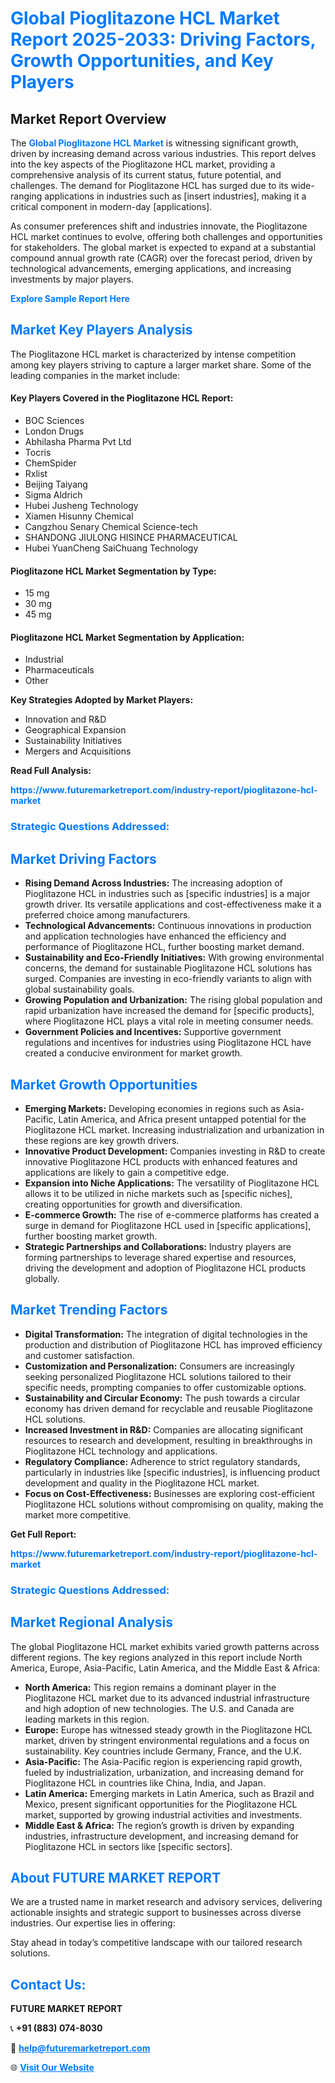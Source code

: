 <h1 style="color: #007BFF;">Global Pioglitazone HCL Market Report 2025-2033: Driving Factors, Growth Opportunities, and Key Players</h1>

<section id="overview">
<h2>Market Report Overview</h2>
<p>The <a href="https://www.futuremarketreport.com/industry-report/pioglitazone-hcl-market" style="color: #007BFF; text-decoration: none;"><strong>Global Pioglitazone HCL Market</strong></a> is witnessing significant growth, driven by increasing demand across various industries. This report delves into the key aspects of the Pioglitazone HCL market, providing a comprehensive analysis of its current status, future potential, and challenges. The demand for Pioglitazone HCL has surged due to its wide-ranging applications in industries such as [insert industries], making it a critical component in modern-day [applications].</p>
<p>As consumer preferences shift and industries innovate, the Pioglitazone HCL market continues to evolve, offering both challenges and opportunities for stakeholders. The global market is expected to expand at a substantial compound annual growth rate (CAGR) over the forecast period, driven by technological advancements, emerging applications, and increasing investments by major players.</p>
</section>

<section id="overview">
<p><a href="https://www.futuremarketreport.com/request-sample/reportId=91525" style="color: #007BFF; text-decoration: none;"><strong>Explore Sample Report Here</strong></a></p>
</section>

<section id="key-players">
<h2 style="color: #007BFF;">Market Key Players Analysis</h2>
<p>The Pioglitazone HCL market is characterized by intense competition among key players striving to capture a larger market share. Some of the leading companies in the market include:</p>
<h4>Key Players Covered in the Pioglitazone HCL Report:</h4>
<ul><li>BOC Sciences</li><li>London Drugs</li><li>Abhilasha Pharma Pvt Ltd</li><li>Tocris</li><li>ChemSpider</li><li>Rxlist</li><li>Beijing Taiyang</li><li>Sigma Aldrich</li><li>Hubei Jusheng Technology</li><li>Xiamen Hisunny Chemical</li><li>Cangzhou Senary Chemical Science-tech</li><li>SHANDONG JIULONG HISINCE PHARMACEUTICAL</li><li>Hubei YuanCheng SaiChuang Technology</li></ul>
<h4>Pioglitazone HCL Market Segmentation by Type:</h4>
<ul><li>15 mg</li><li>30 mg</li><li>45 mg</li></ul>

<h4>Pioglitazone HCL Market Segmentation by Application:</h4>
<ul><li>Industrial</li><li>Pharmaceuticals</li><li>Other</li></ul>
<p><strong>Key Strategies Adopted by Market Players:</strong></p>
<ul>
<li>Innovation and R&D</li>
<li>Geographical Expansion</li>
<li>Sustainability Initiatives</li>
<li>Mergers and Acquisitions</li>
</ul>
</section>

<section>
<p><strong>Read Full Analysis: </strong></p><a href="https://www.futuremarketreport.com/industry-report/pioglitazone-hcl-market" style="color: #007BFF; text-decoration: none;"><strong>https://www.futuremarketreport.com/industry-report/pioglitazone-hcl-market</strong></a>
<h3 style="color: #007BFF;">Strategic Questions Addressed:</h3>
</section>

<section id="driving-factors">
<h2 style="color: #007BFF;">Market Driving Factors</h2>
<ul>
<li><strong>Rising Demand Across Industries:</strong> The increasing adoption of Pioglitazone HCL in industries such as [specific industries] is a major growth driver. Its versatile applications and cost-effectiveness make it a preferred choice among manufacturers.</li>
<li><strong>Technological Advancements:</strong> Continuous innovations in production and application technologies have enhanced the efficiency and performance of Pioglitazone HCL, further boosting market demand.</li>
<li><strong>Sustainability and Eco-Friendly Initiatives:</strong> With growing environmental concerns, the demand for sustainable Pioglitazone HCL solutions has surged. Companies are investing in eco-friendly variants to align with global sustainability goals.</li>
<li><strong>Growing Population and Urbanization:</strong> The rising global population and rapid urbanization have increased the demand for [specific products], where Pioglitazone HCL plays a vital role in meeting consumer needs.</li>
<li><strong>Government Policies and Incentives:</strong> Supportive government regulations and incentives for industries using Pioglitazone HCL have created a conducive environment for market growth.</li>
</ul>
</section>

<section id="growth-opportunities">
<h2 style="color: #007BFF;">Market Growth Opportunities</h2>
<ul>
<li><strong>Emerging Markets:</strong> Developing economies in regions such as Asia-Pacific, Latin America, and Africa present untapped potential for the Pioglitazone HCL market. Increasing industrialization and urbanization in these regions are key growth drivers.</li>
<li><strong>Innovative Product Development:</strong> Companies investing in R&D to create innovative Pioglitazone HCL products with enhanced features and applications are likely to gain a competitive edge.</li>
<li><strong>Expansion into Niche Applications:</strong> The versatility of Pioglitazone HCL allows it to be utilized in niche markets such as [specific niches], creating opportunities for growth and diversification.</li>
<li><strong>E-commerce Growth:</strong> The rise of e-commerce platforms has created a surge in demand for Pioglitazone HCL used in [specific applications], further boosting market growth.</li>
<li><strong>Strategic Partnerships and Collaborations:</strong> Industry players are forming partnerships to leverage shared expertise and resources, driving the development and adoption of Pioglitazone HCL products globally.</li>
</ul>
</section>

<section id="trending-factors">
<h2 style="color: #007BFF;">Market Trending Factors</h2>
<ul>
<li><strong>Digital Transformation:</strong> The integration of digital technologies in the production and distribution of Pioglitazone HCL has improved efficiency and customer satisfaction.</li>
<li><strong>Customization and Personalization:</strong> Consumers are increasingly seeking personalized Pioglitazone HCL solutions tailored to their specific needs, prompting companies to offer customizable options.</li>
<li><strong>Sustainability and Circular Economy:</strong> The push towards a circular economy has driven demand for recyclable and reusable Pioglitazone HCL solutions.</li>
<li><strong>Increased Investment in R&D:</strong> Companies are allocating significant resources to research and development, resulting in breakthroughs in Pioglitazone HCL technology and applications.</li>
<li><strong>Regulatory Compliance:</strong> Adherence to strict regulatory standards, particularly in industries like [specific industries], is influencing product development and quality in the Pioglitazone HCL market.</li>
<li><strong>Focus on Cost-Effectiveness:</strong> Businesses are exploring cost-efficient Pioglitazone HCL solutions without compromising on quality, making the market more competitive.</li>
</ul>
</section>

<section>
<p><strong>Get Full Report: </strong></p><a href="https://www.futuremarketreport.com/industry-report/pioglitazone-hcl-market" style="color: #007BFF; text-decoration: none;"><strong>https://www.futuremarketreport.com/industry-report/pioglitazone-hcl-market</strong></a>
<h3 style="color: #007BFF;">Strategic Questions Addressed:</h3>
</section>


<section id="regional-analysis">
<h2 style="color: #007BFF;">Market Regional Analysis</h2>
<p>The global Pioglitazone HCL market exhibits varied growth patterns across different regions. The key regions analyzed in this report include North America, Europe, Asia-Pacific, Latin America, and the Middle East & Africa:</p>
<ul>
<li><strong>North America:</strong> This region remains a dominant player in the Pioglitazone HCL market due to its advanced industrial infrastructure and high adoption of new technologies. The U.S. and Canada are leading markets in this region.</li>
<li><strong>Europe:</strong> Europe has witnessed steady growth in the Pioglitazone HCL market, driven by stringent environmental regulations and a focus on sustainability. Key countries include Germany, France, and the U.K.</li>
<li><strong>Asia-Pacific:</strong> The Asia-Pacific region is experiencing rapid growth, fueled by industrialization, urbanization, and increasing demand for Pioglitazone HCL in countries like China, India, and Japan.</li>
<li><strong>Latin America:</strong> Emerging markets in Latin America, such as Brazil and Mexico, present significant opportunities for the Pioglitazone HCL market, supported by growing industrial activities and investments.</li>
<li><strong>Middle East & Africa:</strong> The region’s growth is driven by expanding industries, infrastructure development, and increasing demand for Pioglitazone HCL in sectors like [specific sectors].</li>
</ul>
</section>

<footer>
<h2 style="color: #007BFF;">About FUTURE MARKET REPORT</h2>
<p>We are a trusted name in market research and advisory services, delivering actionable insights and strategic support to businesses across diverse industries. Our expertise lies in offering:</p>

<p>Stay ahead in today’s competitive landscape with our tailored research solutions.</p>

<h2 style="color: #007BFF;">Contact Us:</h2>
<p><strong>FUTURE MARKET REPORT</strong></p>
<p>📞 <strong>+91 (883) 074-8030</strong></p>
<p>📧 <strong><a href="mailto:help@futuremarketreport.com" style="color: #007BFF;">help@futuremarketreport.com</a></strong></p>
<p>🌐 <strong><a href="https://www.futuremarketreport.com/" style="color: #007BFF;">Visit Our Website</a></strong></p>
</footer>